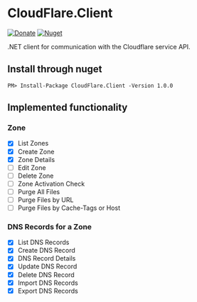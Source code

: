 # CloudFlare.Client

[![Donate](https://img.shields.io/badge/Donate-PayPal-green.svg)](https://www.paypal.com/cgi-bin/webscr?cmd=_donations&business=zgmode%40gmail.com&currency_code=USD&source=url)
[![Nuget](https://img.shields.io/nuget/v/CloudFlare.Client.svg)](https://www.nuget.org/packages/CloudFlare.Client/)

.NET client for communication with the Cloudflare service API.

## Install through nuget

    PM> Install-Package CloudFlare.Client -Version 1.0.0

## Implemented functionality

### Zone

- [x] List Zones
- [x] Create Zone
- [x] Zone Details
- [ ] Edit Zone
- [ ] Delete Zone
- [ ] Zone Activation Check
- [ ] Purge All Files
- [ ] Purge Files by URL
- [ ] Purge Files by Cache-Tags or Host  

### DNS Records for a Zone

- [x] List DNS Records
- [x] Create DNS Record
- [x] DNS Record Details
- [x] Update DNS Record
- [x] Delete DNS Record
- [x] Import DNS Records
- [x] Export DNS Records